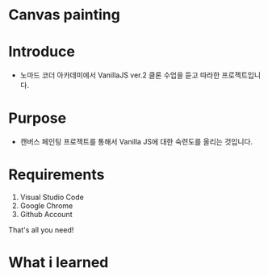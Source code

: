 # Canvas painting

# Introduce
- 노마드 코더 아카데미에서 VanillaJS ver.2 클론 수업을 듣고 따라한 프로젝트입니다.

# Purpose 
- 캔버스 페인팅 프로젝트를 통해서 Vanilla JS에 대한 숙련도를 올리는 것입니다.

# Requirements
1. Visual Studio Code
2. Google Chrome
3. Github Account

That's all you need!


# What i learned




